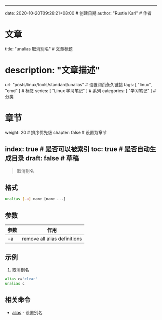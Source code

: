 ---
date: 2020-10-20T09:26:21+08:00  # 创建日期
author: "Rustle Karl"  # 作者

# 文章
title: "unalias 取消别名"  # 文章标题
# description: "文章描述"
url:  "posts/linux/tools/standard/unalias"  # 设置网页永久链接
tags: [ "linux", "cmd" ]  # 标签
series: [ "Linux 学习笔记" ]  # 系列
categories: [ "学习笔记" ]  # 分类

# 章节
weight: 20 # 排序优先级
chapter: false  # 设置为章节

index: true  # 是否可以被索引
toc: true  # 是否自动生成目录
draft: false  # 草稿
----

> 取消别名

## 格式

```bash
unalias [-a] name [name ...]
```

## 参数

| 参数 | 作用                         |
| ---- | ---------------------------- |
| -a   | remove all alias definitions |

## 示例

1. 取消别名

```bash
alias c='clear'
unalias c
```

## 相关命令

- [alias](alias.md) - 设置别名
